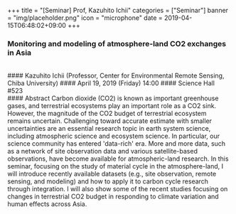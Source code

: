 +++
title = "[Seminar] Prof, Kazuhito Ichii"
categories = ["Seminar"]
banner = "img/placeholder.png"
icon = "microphone"
date = 2019-04-15T06:48:02+09:00
+++
### Monitoring and modeling of atmosphere-land CO2 exchanges in Asia
<br>
#### Kazuhito Ichii (Professor, Center for Environmental Remote Sensing, Chiba University)
#### April 19, 2019 (Friday) 14:00
#### Science Hall #523
<br>
#### Abstract
Carbon dioxide (CO2) is known as important greenhouse gases, and terrestrial
ecosystems play an important role as a CO2 sink. However, the magnitude of the
CO2 budget of terrestrial ecosystem remains uncertain. Challenging toward
accurate estimate with smaller uncertainties are an essential research topic in
earth system science, including atmospheric science and ecosystem science. In
particular, our science community has entered 'data-rich' era. More and more
data, such as a network of site observation data and various satellite-based
observations, have become available for atmospheric-land research. In this
seminar, focusing on the study of material cycle in the atmosphere-land, I will
introduce recently available datasets (e.g., site observation, remote sensing, and
modeling) and how to apply it to carbon cycle research through integration. I will
also show some of the recent studies focusing on changes in terrestrial CO2
budget in responding to climate variation and human effects across Asia.
